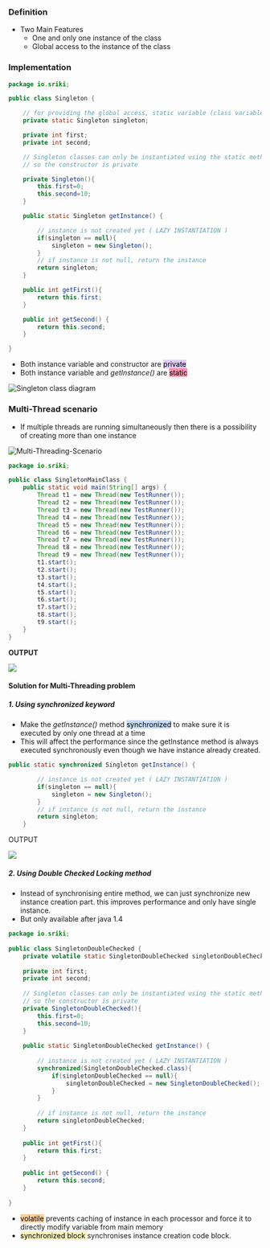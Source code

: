 ### Definition

- Two Main Features 
	- One and only one instance of the class
	- Global access to the instance of the class

### Implementation

```Java
package io.sriki;

public class Singleton {

    // for providing the global access, static variable (class variable) is used
    private static Singleton singleton;

    private int first;
    private int second;

    // Singleton classes can only be instantiated using the static method to control the creation of object.
    // so the constructor is private

    private Singleton(){
        this.first=0;
        this.second=10;
    }

    public static Singleton getInstance() {

        // instance is not created yet ( LAZY INSTANTIATION )
        if(singleton == null){
            singleton = new Singleton();
        }
        // if instance is not null, return the instance
        return singleton;
    }

    public int getFirst(){
        return this.first;
    }

    public int getSecond() {
        return this.second;
    }

}

```

-  Both instance variable and constructor  are  <mark style="background: #D2B3FFA6;">private</mark>
-  Both instance variable and *getInstance()* are <mark style="background: #FF5582A6;">static</mark>

![Singleton class diagram](resources/singletonClassDiagram.png)

### Multi-Thread scenario

- If multiple threads are running simultaneously then there is a possibility of creating more than one instance

![Multi-Threading-Scenario](resources/multiThreadingScenario.png)

```Java
package io.sriki;

public class SingletonMainClass {
    public static void main(String[] args) {
        Thread t1 = new Thread(new TestRunner());
        Thread t2 = new Thread(new TestRunner());
        Thread t3 = new Thread(new TestRunner());
        Thread t4 = new Thread(new TestRunner());
        Thread t5 = new Thread(new TestRunner());
        Thread t6 = new Thread(new TestRunner());
        Thread t7 = new Thread(new TestRunner());
        Thread t8 = new Thread(new TestRunner());
        Thread t9 = new Thread(new TestRunner());
        t1.start();
        t2.start();
        t3.start();
        t4.start();
        t5.start();
        t6.start();
        t7.start();
        t8.start();
        t9.start();
    }
}

```

**OUTPUT**

![](resources/multiThreadProblem.png)

#### Solution for Multi-Threading problem

##### 1. Using *synchronized* keyword

- Make the *getInstance()* method <mark style="background: #ADCCFFA6;">synchronized</mark> to make sure it is executed by only one thread at a time
- This will affect the performance since the getInstance method is always executed synchronously even though we have instance already created.
```Java
public static synchronized Singleton getInstance() {

        // instance is not created yet ( LAZY INSTANTIATION )
        if(singleton == null){
            singleton = new Singleton();
        }
        // if instance is not null, return the instance
        return singleton;
    }
```

OUTPUT

![](resources/multiThreadSynchronized.png)

##### 2. Using *Double Checked Locking* method

- Instead of synchronising entire method, we can just synchronize new instance creation part. this improves performance and only have single instance.
- But only available after java 1.4
```Java
package io.sriki;  
  
public class SingletonDoubleChecked {  
    private volatile static SingletonDoubleChecked singletonDoubleChecked;  
  
    private int first;  
    private int second;  
  
    // Singleton classes can only be instantiated using the static method to control the creation of object.  
    // so the constructor is private  
    private SingletonDoubleChecked(){  
        this.first=0;  
        this.second=10;  
    }  
  
    public static SingletonDoubleChecked getInstance() {  
  
        // instance is not created yet ( LAZY INSTANTIATION )  
        synchronized(SingletonDoubleChecked.class){  
            if(singletonDoubleChecked == null){  
                singletonDoubleChecked = new SingletonDoubleChecked();  
            }  
        }  
  
        // if instance is not null, return the instance  
        return singletonDoubleChecked;  
    }  
  
    public int getFirst(){  
        return this.first;  
    }  
  
    public int getSecond() {  
        return this.second;  
    }  
  
}
```

- <mark style="background: #FFB86CA6;">volatile</mark> prevents caching of instance in each processor and force it to directly modify variable from main memory
- <mark style="background: #FFF3A3A6;">synchronized block </mark> synchronises instance creation code block.